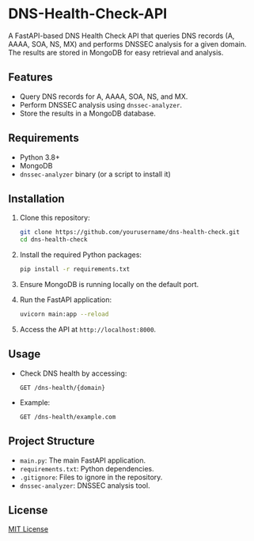 # DNS-Health-Check-API
A FastAPI-based DNS Health Check API that queries DNS records (A, AAAA, SOA, NS, MX) and performs DNSSEC analysis for a given domain. The results are stored in MongoDB for easy retrieval and analysis. 

## Features
- Query DNS records for A, AAAA, SOA, NS, and MX.
- Perform DNSSEC analysis using `dnssec-analyzer`.
- Store the results in a MongoDB database.

## Requirements
- Python 3.8+
- MongoDB
- `dnssec-analyzer` binary (or a script to install it)

## Installation

1. Clone this repository:
    ```sh
    git clone https://github.com/yourusername/dns-health-check.git
    cd dns-health-check
    ```

2. Install the required Python packages:
    ```sh
    pip install -r requirements.txt
    ```

3. Ensure MongoDB is running locally on the default port.

4. Run the FastAPI application:
    ```sh
    uvicorn main:app --reload
    ```

5. Access the API at `http://localhost:8000`.

## Usage

- Check DNS health by accessing:
    ```
    GET /dns-health/{domain}
    ```

- Example:
    ```
    GET /dns-health/example.com
    ```

## Project Structure

- `main.py`: The main FastAPI application.
- `requirements.txt`: Python dependencies.
- `.gitignore`: Files to ignore in the repository.
- `dnssec-analyzer`: DNSSEC analysis tool.

## License
[MIT License](LICENSE)


